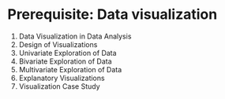# Prerequisite: Data visualization

  1. Data Visualization in Data Analysis
  2. Design of Visualizations
  3. Univariate Exploration of Data
  4. Bivariate Exploration of Data
  5. Multivariate Exploration of Data
  6. Explanatory Visualizations
  7. Visualization Case Study

